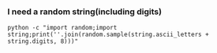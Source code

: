### I need a random string(including digits)

```shell
python -c "import random;import string;print(''.join(random.sample(string.ascii_letters + string.digits, 8)))"
```